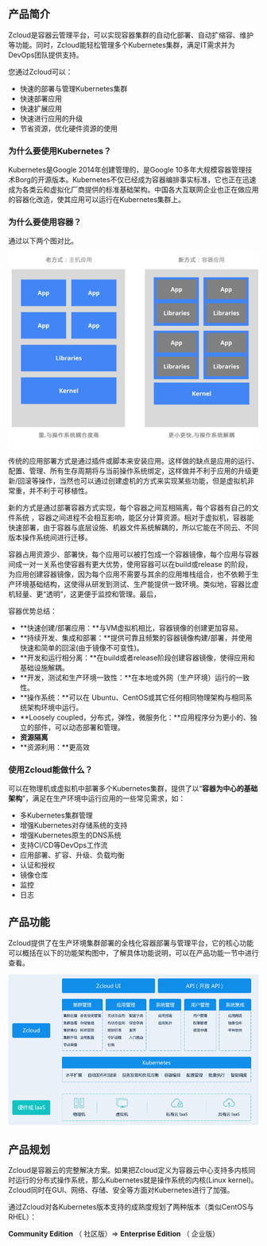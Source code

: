 ## 产品简介

Zcloud是容器云管理平台，可以实现容器集群的自动化部署、自动扩缩容、维护等功能。同时，Zcloud能轻松管理多个Kubernetes集群，满足IT需求并为DevOps团队提供支持。

您通过Zcloud可以：

- 快速的部署与管理Kubernetes集群
- 快速部署应用
- 快速扩展应用
- 快速进行应用的升级
- 节省资源，优化硬件资源的使用

### 为什么要使用Kubernetes？

Kubernetes是Google 2014年创建管理的，是Google 10多年大规模容器管理技术Borg的开源版本。Kubernetes不仅已经成为容器编排事实标准，它也正在迅速成为各类云和虚拟化厂商提供的标准基础架构。中国各大互联网企业也正在做应用的容器化改造，使其应用可以运行在Kubernetes集群上。

### 为什么要使用容器？
通过以下两个图对比。

![img](container.png)

传统的应用部署方式是通过插件或脚本来安装应用。这样做的缺点是应用的运行、配置、管理、所有生存周期将与当前操作系统绑定，这样做并不利于应用的升级更新/回滚等操作，当然也可以通过创建虚机的方式来实现某些功能，但是虚拟机非常重，并不利于可移植性。

新的方式是通过部署容器方式实现，每个容器之间互相隔离，每个容器有自己的文件系统 ，容器之间进程不会相互影响，能区分计算资源。相对于虚拟机，容器能快速部署，由于容器与底层设施、机器文件系统解耦的，所以它能在不同云、不同版本操作系统间进行迁移。

容器占用资源少、部署快，每个应用可以被打包成一个容器镜像，每个应用与容器间成一对一关系也使容器有更大优势，使用容器可以在build或release 的阶段，为应用创建容器镜像，因为每个应用不需要与其余的应用堆栈组合，也不依赖于生产环境基础结构，这使得从研发到测试、生产能提供一致环境。类似地，容器比虚机轻量、更“透明”，这更便于监控和管理。最后，

容器优势总结：

- **快速创建/部署应用：**与VM虚拟机相比，容器镜像的创建更加容易。
- **持续开发、集成和部署：**提供可靠且频繁的容器镜像构建/部署，并使用快速和简单的回滚(由于镜像不可变性)。
- **开发和运行相分离：**在build或者release阶段创建容器镜像，使得应用和基础设施解耦。
- **开发，测试和生产环境一致性：**在本地或外网（生产环境）运行的一致性。
- **操作系统：**可以在 Ubuntu、CentOS或其它任何相同物理架构与相同系统架构环境中运行。
- **Loosely coupled，分布式，弹性，微服务化：**应用程序分为更小的、独立的部件，可以动态部署和管理。
- **资源隔离**
- **资源利用：**更高效

### 使用Zcloud能做什么？

可以在物理机或虚拟机中部署多个Kubernetes集群，提供了以“**容器为中心的基础架构**”，满足在生产环境中运行应用的一些常见需求，如：

- 多Kubernetes集群管理
- 增强Kubernetes对存储系统的支持
- 增强Kubernetes原生的DNS系统
- 支持CI/CD等DevOps工作流
- 应用部署、扩容、升级、负载均衡
- 认证和授权
- 镜像仓库
- 监控
- 日志

## 产品功能

Zcloud提供了在生产环境集群部署的全栈化容器部署与管理平台，它的核心功能可以概括在以下的功能架构图中，了解具体功能说明，可以在产品功能一节中进行查看。

![img](architecture.jpg)



## 产品规划

Zcloud是容器云的完整解决方案。如果把Zcloud定义为容器云中心支持多内核同时运行的分布式操作系统，那么Kubernetes就是操作系统的内核(Linux kernel)。Zcloud同时在GUI、网络、存储、安全等方面对Kubernetes进行了加强。 

通过Zcloud对各Kubernetes版本支持的成熟度规划了两种版本（类似CentOS与RHEL）： 

**Community Edition** （ 社区版）=> **Enterprise Edition** （ 企业版）

